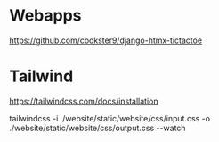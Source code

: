 # Webapps
https://github.com/cookster9/django-htmx-tictactoe

# Tailwind
https://tailwindcss.com/docs/installation

tailwindcss -i ./website/static/website/css/input.css -o ./website/static/website/css/output.css --watch
